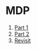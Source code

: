 # MDP
1. [Part 1](./Part%201/index.md)
2. [Part 2](./Part%202/index.md)
3. [Revisit](./Revisit/index.md)
